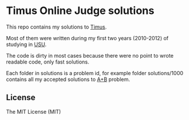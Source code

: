 # Timus Online Judge solutions

This repo contains my solutions to [Timus](http://acm.timus.ru/author.aspx?id=97457).

Most of them were written during my first two years (2010-2012) of studying in [USU](https://en.wikipedia.org/wiki/Ural_State_University).

The code is dirty in most cases because there were no point to wrote readable code, only fast solutions.

Each folder in solutions is a problem id, for example folder solutions/1000 contains all my accepted solutions to [A+B](http://acm.timus.ru/problem.aspx?space=1&num=1000) problem.

## License

The MIT License (MIT)
